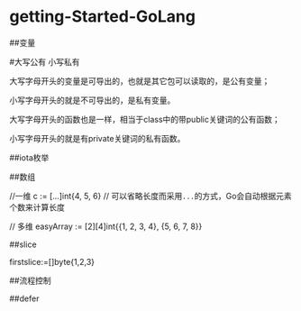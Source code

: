 # getting-Started-GoLang

##变量

#大写公有 小写私有

大写字母开头的变量是可导出的，也就是其它包可以读取的，是公有变量；

小写字母开头的就是不可导出的，是私有变量。

大写字母开头的函数也是一样，相当于class中的带public关键词的公有函数；

小写字母开头的就是有private关键词的私有函数。




##iota枚举

##数组

//一维
c := [...]int{4, 5, 6} // 可以省略长度而采用`...`的方式，Go会自动根据元素个数来计算长度

// 多维
easyArray := [2][4]int{{1, 2, 3, 4}, {5, 6, 7, 8}}

##slice

firstslice:=[]byte{1,2,3}

##流程控制

##defer





